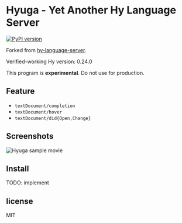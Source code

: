 Hyuga - Yet Another Hy Language Server
======================================

[![PyPI version](https://badge.fury.io/py/hyuga.svg)](https://pypi.org/project/hyuga)

Forked from [hy-language-server](https://github.com/rinx/hy-language-server).

Verified-working Hy version: 0.24.0

This program is **experimental**. Do not use for production.

## Feature

- `textDocument/completion`
- `textDocument/hover`
- `textDocument/did{Open,Change}`

## Screenshots

![Hyuga sample movie](https://raw.githubusercontent.com/sakuraiyuta/hyuga/images/hyuga-image.gif)


## Install

TODO: implement

## license

MIT
